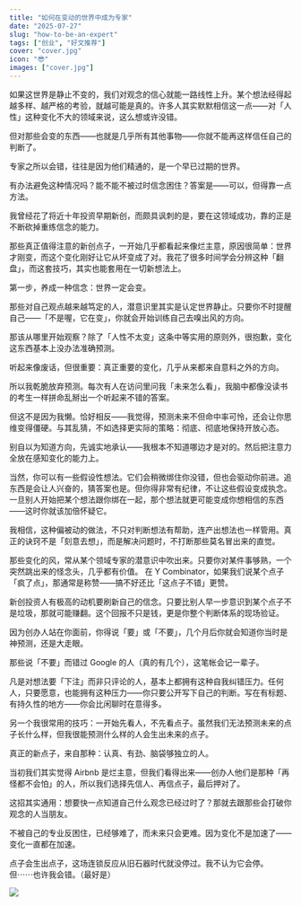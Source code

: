 ```yaml
---
title: "如何在变动的世界中成为专家"
date: "2025-07-27"
slug: "how-to-be-an-expert"
tags: ["创业", "好文推荐"]
cover: "cover.jpg"
icon: "😎"
images: ["cover.jpg"]
---
```

如果这世界是静止不变的，我们对观念的信心就能一路线性上升。某个想法经得起越多样、越严格的考验，就越可能是真的。许多人其实默默相信这一点——对「人性」这种变化不大的领域来说，这么想或许没错。



但对那些会变的东西——也就是几乎所有其他事物——你就不能再这样信任自己的判断了。



专家之所以会错，往往是因为他们精通的，是一个早已过期的世界。



有办法避免这种情况吗？能不能不被过时信念困住？答案是——可以，但得靠一点方法。



我曾经花了将近十年投资早期新创，而颇具讽刺的是，要在这领域成功，靠的正是不断砍掉重练信念的能力。



那些真正值得注意的新创点子，一开始几乎都看起来像烂主意，原因很简单：世界才刚变，而这个变化刚好让它从坏变成了对。我花了很多时间学会分辨这种「翻盘」，而这套技巧，其实也能套用在一切新想法上。



第一步，养成一种信念：世界一定会变。



那些对自己观点越来越笃定的人，潜意识里其实是认定世界静止。只要你不时提醒自己——「不是喔，它在变」，你就会开始训练自己去嗅出风的方向。



那该从哪里开始观察？除了「人性不太变」这条中等实用的原则外，很抱歉，变化这东西基本上没办法准确预测。



听起来像废话，但很重要：真正重要的变化，几乎从来都来自意料之外的方向。



所以我乾脆放弃预测。每次有人在访问里问我「未来怎么看」，我脑中都像没读书的考生一样拼命乱掰出一个听起来不错的答案。



但这不是因为我懒。恰好相反——我觉得，预测未来不但命中率可怜，还会让你思维变得僵硬。与其乱猜，不如选择更实际的策略：彻底、彻底地保持开放心态。



别自以为知道方向，先诚实地承认——我根本不知道哪边才是对的。然后把注意力全放在感知变化的能力上。



当然，你可以有一些假设性想法。它们会稍微绑住你没错，但也会驱动你前进。追东西是会让人兴奋的，猜答案也是。但你得非常有纪律，不让这些假设变成执念。
一旦别人开始把某个想法跟你绑在一起，那个想法就更可能变成你想相信的东西——这时你就该加倍怀疑它。



我相信，这种偏被动的做法，不只对判断想法有帮助，连产出想法也一样管用。真正的诀窍不是「刻意去想」，而是解决问题时，不打断那些莫名冒出来的直觉。



那些变化的风，常从某个领域专家的潜意识中吹出来。只要你对某件事够熟，一个突然跳出来的怪念头，几乎都有价值。
在 Y Combinator，如果我们说某个点子「疯了点」，那通常是称赞——搞不好还比「这点子不错」更赞。



新创投资人有极高的动机要刷新自己的信念。只要比别人早一步意识到某个点子不是垃圾，那就可能赚翻。这个回报不只是钱，更是你整个判断体系的现场验证。



因为创办人站在你面前，你得说「要」或「不要」，几个月后你就会知道你当时是神预测，还是大走眼。



那些说「不要」而错过 Google 的人（真的有几个），这笔帐会记一辈子。



凡是对想法要「下注」而非只评论的人，基本上都拥有这种自我纠错压力。任何人，只要愿意，也能拥有这种压力——你只要公开写下自己的判断。写在有标题、有持久性的地方——你会比闲聊时在意得多。



另一个我很常用的技巧：一开始先看人，不先看点子。虽然我们无法预测未来的点子长什么样，但我很能预测什么样的人会生出未来的点子。



真正的新点子，来自那种：认真、有劲、脑袋够独立的人。



当初我们其实觉得 Airbnb 是烂主意，但我们看得出来——创办人他们是那种「再怪都不会怕」的人，所以我们选择先信人、再信点子，最后押对了。



这招其实通用：想要快一点知道自己什么观念已经过时了？那就去跟那些会打破你观念的人当朋友。



不被自己的专业反困住，已经够难了，而未来只会更难。因为变化不是加速了——变化一直都在加速。



点子会生出点子，这场连锁反应从旧石器时代就没停过。我不认为它会停。
但⋯⋯也许我会错。（最好是）




![](https://prod-files-secure.s3.us-west-2.amazonaws.com/112d0858-5090-4d34-a606-b75eb8d65fd2/46476355-9cf3-4e99-9b7a-3531bc426380/1000202064.png?X-Amz-Algorithm=AWS4-HMAC-SHA256&X-Amz-Content-Sha256=UNSIGNED-PAYLOAD&X-Amz-Credential=ASIAZI2LB466XNEQRJYV%2F20250916%2Fus-west-2%2Fs3%2Faws4_request&X-Amz-Date=20250916T104607Z&X-Amz-Expires=3600&X-Amz-Security-Token=IQoJb3JpZ2luX2VjEBIaCXVzLXdlc3QtMiJGMEQCIB%2Br2L5Pc84UaxV3YoFJViPrK05Y%2BvQPzVGUk8mz79KKAiAZTxEW7DjW6YjC3Y49Ygk7F4EcNhUKMhki4Gd9Qj%2BwZyqIBAiL%2F%2F%2F%2F%2F%2F%2F%2F%2F%2F8BEAAaDDYzNzQyMzE4MzgwNSIMY7usDtLku5kCvI0wKtwDPyDJATJaFvzpEXtBtyBHzMTssyfXQxzzypaxLrwahG%2FpGe4Govl6klQV%2FMcJvNhL8rVVgV8Wz4r2As%2BL%2BQeFGXAYCzju7mJIrGCH1fyyQLzN2TRX9J%2FzeysbyAuv9st8u8ajkBOd6PL5HscYRWLWfCbBVgNyybiRoHPbAG9%2BFAnoLnZndQbTfB64BeHuA3ggw6A90jpfUO67eQiJVbYsZjh%2FqZAGncL%2FjZr419PVbMCbM6agJ99Siwh51zdQs%2FSElQN6LxdM743%2FJAoP2%2F0gHmuqtQdSeh0iOw%2B1cWRwfgddr0Cv6EMSFP8szwylmkTiRlUHvdMC4PPRQQGsboo6D%2BbmNp3tClnXeVVwYKGkkVgme7HXuRXTMtO0Vx%2ByWrCI0RpnoV%2BRxf2HXhLfS0I2BIxHjk2W2Y%2FdV9J6QYU2edsTAsACBue21hqCIrfrNaHsMDOwsHCgqbR0juF9jSNr6rIDj9GHKjtXdzQEFIkKLM825aMCggXuNUwwYIqDURIgKk6SIWIEWXIYn0nlUsaoXBjkgUZMkC3y5h4gdv%2Fw5FQK2%2FZwqEg1icyWr3ETyagZXV1iL%2Bhu%2BMZuQ4GpyXMQkpfM0lX2576kwppQIh8gUlJVkaMg4s1Yy6rnXREw4%2BikxgY6pgHBeH2NVlndI0OBHYFiNcCgndsVq7smAJVHF24Q0O%2FEOdJjZS1rmsTRAy%2FH1DUO8weVxFvYIkOvhg9%2F37yhQdpb6yi%2FQmYIuTc%2BWzi1DN%2BV97WtGZczYXPP%2Bt3pHYbb83bgKA%2BxxhMuAAcGH2jK5p61Oe9Y2KAnDfof4S6f8ZgsqVGWjGvDZn%2FkJvpe6Rl7GemXpkABu6BxwdV7hJ4ushW1%2B7Nb3V1D&X-Amz-Signature=3fe9c8ecb16e8a812daff0b19fcb98ff1ead63ebd8427ec5f79fcafcba914add&X-Amz-SignedHeaders=host&x-amz-checksum-mode=ENABLED&x-id=GetObject)

